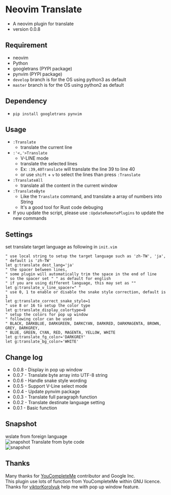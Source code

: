 # Neovim Translate
- A neovim plugin for translate
- version 0.0.8

## Requirement
- neovim
- Python
- googletrans (PYPI package)
- pynvim (PYPI package)
- `develop` branch is for the OS using python3 as default
- `master` branch is for the OS using python2 as default


## Dependency
- `pip install googletrans pynvim`

## Usage
- `:Translate`
  - translate the current line
- `:'<,'>Translate`
  - V-LINE mode
  - translate the selected lines
  - Ex: `:39,40Translate` will translate the line 39 to line 40
  - or use `shift` + `v` to select the lines than press `:Translate`
- `:TranslateAll`
  - translate all the content in the current window
- `:TranslateByte`
  - Like the `Translate` command, and translate a array of numbers into String
  - It's a good tool for Rust code debuging
- If you update the script, please use `:UpdateRemotePlugins` to update the new commands

## Settings
set translate target language as following in `init.vim`

```vim
" use local string to setup the target language such as 'zh-TW', 'ja', 
" default is 'zh-TW'
let g:translate_dest_lang='ja'
" the spacer between lines,
" some plugin will automatically trim the space in the end of line
" so the spacer set " " as default for english
" if you are using different language, this may set as ""
let g:translate_v_line_spacer=" "
" use 0, 1 to enable or disable the snake style correction, default is 1
let g:translate_correct_snake_style=1
" use 8 or 16 to setup the color type
let g:translate_display_colortype=8
" setup the colors for pop up window
" following color can be used 
" BLACK, DARKBLUE, DARKGREEN, DARKCYAN, DARKRED, DARKMAGENTA, BROWN, GREY, DARKGREY,
" BLUE, GREEN, CYAN, RED, MAGENTA, YELLOW, WHITE
let g:translate_fg_color='DARKGREY'
let g:translate_bg_color='WHITE'
```

## Change log
- 0.0.8 - Display in pop up window
- 0.0.7 - Translate byte array into UTF-8 string
- 0.0.6 - Handle snake style wording
- 0.0.5 - Support V-Line select mode
- 0.0.4 - Update pynvim package
- 0.0.3 - Translate full paragraph function
- 0.0.2 - Translate destinate language setting
- 0.0.1 - Basic function

## Snapshot
wslate from foreign language  
![snapshot](https://raw.githubusercontent.com/yanganto/nvim-translate/master/snapshot.png)
Translate from byte code  
![snapshot](https://raw.githubusercontent.com/yanganto/nvim-translate/master/snapshot2.png)

## Thanks
Many thanks for [YouCompleteMe](https://github.com/Valloric/YouCompleteMe) contributor and Google Inc.  
This plugin use lots of function from YouCompleteMe within GNU licence.  
Thanks for [viktorKorolyuk](https://github.com/viktorKorolyuk) help me with pop up window feature.  
